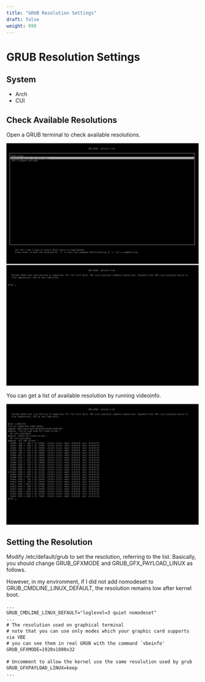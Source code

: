 ```yaml
---
title: "GRUB Resolution Settings"
draft: false
weight: 999
---
```


# GRUB Resolution Settings

## System

- Arch
- CUI

## Check Available Resolutions

Open a GRUB terminal to check available resolutions.

![](./grub00.png)
![](./grub01.png)

You can get a list of available resolution by running videoinfo.

![](./grub02.png)

## Setting the Resolution

Modify /etc/default/grub to set the resolution, referring to the list. Basically, you should change GRUB_GFXMODE and GRUB_GFX_PAYLOAD_LINUX as follows. 

However, in my environment, if I did not add nomodeset to GRUB_CMDLINE_LINUX_DEFAULT, the resolution remains low after kernel boot.

```text
...
GRUB_CMDLINE_LINUX_DEFAULT="loglevel=3 quiet nomodeset"
...
# The resolution used on graphical terminal
# note that you can use only modes which your graphic card supports via VBE
# you can see them in real GRUB with the command `vbeinfo'
GRUB_GFXMODE=1920x1080x32

# Uncomment to allow the kernel use the same resolution used by grub
GRUB_GFXPAYLOAD_LINUX=keep
...
```
